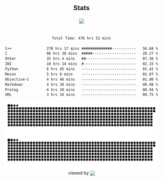 


<div align="center">

## Stats
<img style="margin: 5px;" src="https://github-readme-stats.vercel.app/api?username=Sylensky&hide=stars&cache_seconds=1800&count_private=true&show_icons=true&include_all_commits=true&hide_border=false&theme=github_dark"/>
</div><br>

<div align="center">

<!--START_SECTION:waka-->

```txt
Total Time: 476 hrs 52 mins

C++                270 hrs 17 mins ##############-----------   56.68 %
C                  96 hrs 38 mins  #####--------------------   20.27 %
Other              35 hrs 4 mins   ##-----------------------   07.36 %
INI                10 hrs 14 mins  #------------------------   02.15 %
Python             6 hrs 45 mins   -------------------------   01.42 %
Meson              5 hrs 6 mins    -------------------------   01.07 %
Objective-C        4 hrs 46 mins   -------------------------   01.00 %
Markdown           4 hrs 39 mins   -------------------------   00.98 %
Prolog             4 hrs 29 mins   -------------------------   00.94 %
XML                3 hrs 34 mins   -------------------------   00.75 %
```

<!--END_SECTION:waka-->

</div>

<div align="center">
<img src="https://raw.githubusercontent.com/Sylensky/Sylensky/animation/github-contribution-grid-blue-snake-dark.svg#gh-dark-mode-only"/>
<img src="https://raw.githubusercontent.com/Sylensky/Sylensky/animation/github-contribution-grid-snake.svg#gh-light-mode-only"/>
</div>

<div align="center">
viewed by <img src="https://visitor-badge.laobi.icu/badge?page_id=Sylensky.Sylensky" align="center" height="20" width="" />
</div>
